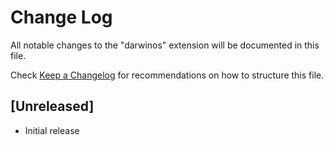 # Change Log

All notable changes to the "darwinos" extension will be documented in this file.

Check [Keep a Changelog](http://keepachangelog.com/) for recommendations on how to structure this file.

## [Unreleased]

- Initial release